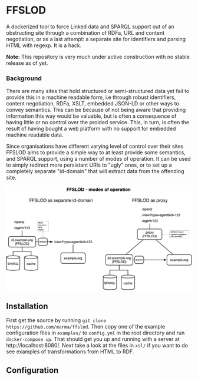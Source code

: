 # FFSLOD
A dockerized tool to force Linked data and SPARQL support out of an obstructing site through a combination of RDFa, URL and content negotiation, or as a last attempt: a separate site for identifiers and parsing HTML with regexp. It is a hack.

**Note:** This repository is very much under active construction with no stable release as of yet.

### Background
There are many sites that hold structured or semi-structured data yet fail to provide this in a machine readable form, i.e through robust identifiers, content negotiation, RDFa, XSLT, embedded JSON-LD or other ways to convey semantics. This can be because of not being aware that providing information this way would be valuable, but is often a consequence of having little or no control over the proided service. This, in turn, is often the result of having bought a web platform with no support for embedded machine readable data.

Since organisations have different varying level of control over their sites FFSLOD aims to provide a simple way to at least provide some semantics, and SPARQL support, using a number of modes of operation. It can be used to simply redirect more persistant URIs to "ugly" ones, or to set up a completely separate "id-domain" that will extract data from the offending site.

![alt text](https://raw.githubusercontent.com/marma/ffslod/main/etc/FFSLOD.png "Modes of operation")

## Installation
First get the source by running `git clone https://github.com/marma/ffslod`. Then copy one of the example configuration files in `examples/` to `config.yml` in the root directory and run `docker-compose up`. That should get you up and running with a server at http://localhost:8080/. Next take a look at the files in `xsl/` if you want to do see examples of transformations from HTML to RDF.

## Configuration
